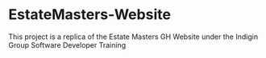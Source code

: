 # EstateMasters-Website
This project is a replica of the Estate Masters GH Website under the Indigin Group Software Developer Training
